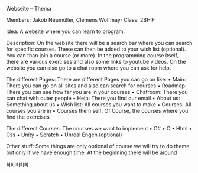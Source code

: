 Webseite – Thema 

Members: Jakob Neumüller, Clemens Wolfmayr
Class: 2BHIF

Idea:
A website where you can learn to program. 

Description:
On the website there will be a search bar where you can search for specific courses.
These can then be added to your wish list (optional).
You can than join a course (or more).
In the programming course itself, there are various exercises and also some links to youtube videos. 
On the website you can also go to a chat room where you can ask for help.


The different Pages:
There are different Pages you can go on like:
•	Main: There you can go on all sites and also can search for courses
•	Roadmap: There you can see how far you are in your courses
•	Chatroom: There you can chat with outer people
•	Help: There you find our email
•	About us: Something about us
•	Wish list: All courses you want to make
•	Courses: All courses you are in
•	Courses them self: Of Course, the courses where you find the exercises 

The different Courses:
The courses we want to implement
•	C# 
•	C
•	Html
•	Css
•	Unity
•	Scratch
•	Unreal Engen (optional)


Other stuff:
Some things are only optional of course we will try to do theme but only if we have enough time. 
At the beginning there will be around 

ajajjajajaj
